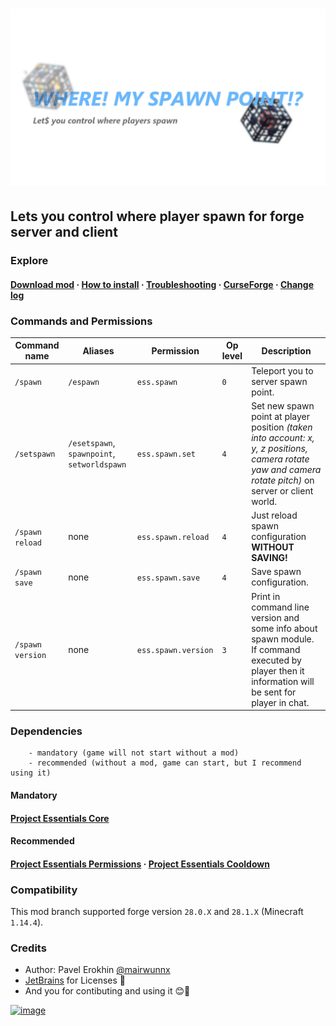# ![image](assets/spawn_social.png)

## Lets you control where player spawn for forge server and client

### Explore

#### [Download mod](https://github.com/ProjectEssentials/ProjectEssentials-Spawn/releases/download/v1.14.4-1.1.1/Project.Essentials.Spawn-1.14.4-1.1.1.jar) · [How to install](documentation/how-install.md) · [Troubleshooting](https://github.com/ProjectEssentials/ProjectEssentials-Spawn/issues/new/choose) · [CurseForge](https://www.curseforge.com/minecraft/mc-mods/ProjectEssentials-Spawn) · [Change log](changelog.md)

### Commands and Permissions

|Command name      |Aliases                                      |Permission           |Op level  |Description  |
|-----             |-----                                        |----                 |----      |----         |
|`/spawn`          |`/espawn`                                    |`ess.spawn`          |`0`       |Teleport you to server spawn point.|
|`/setspawn`       |`/esetspawn`, `spawnpoint`, `setworldspawn`  |`ess.spawn.set`      |`4`       |Set new spawn point at player position *(taken into account: x, y, z positions, camera rotate yaw and camera rotate pitch)* on server or client world.|
|`/spawn reload`   | none                                        |`ess.spawn.reload`   |`4`       |Just reload spawn configuration **WITHOUT SAVING!**|
|`/spawn save`     | none                                        |`ess.spawn.save`     |`4`       |Save spawn configuration.|
|`/spawn version`  | none                                        |`ess.spawn.version`  |`3`       |Print in command line version and some info about spawn module. If command executed by player then it information will be sent for player in chat.|

### Dependencies

```none
    - mandatory (game will not start without a mod)
    - recommended (without a mod, game can start, but I recommend using it)
```

#### Mandatory

#### [Project Essentials Core](https://github.com/ProjectEssentials/ProjectEssentials-Core/releases)

#### Recommended

#### [Project Essentials Permissions](https://github.com/ProjectEssentials/ProjectEssentials-Permissions/releases) · [Project Essentials Cooldown](https://github.com/ProjectEssentials/ProjectEssentials-Cooldown/releases)

### Compatibility

This mod branch supported forge version `28.0.X` and `28.1.X` (Minecraft `1.14.4`).

### Credits

- Author: Pavel Erokhin [@mairwunnx](https://github.com/mairwunnx)
- [JetBrains](https://www.jetbrains.com/) for Licenses 🥰
- And you for contibuting and using it 😊🤗

[![image](https://github.com/ProjectEssentials/ProjectEssentials-Core/raw/MC-1.14.4/assets/support_social.png)](https://ko-fi.com/mairwunnx)
